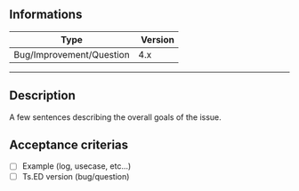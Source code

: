 <!-- This template it's just here to help you for write your Issue -->

## Informations

Type | Version
---|---
Bug/Improvement/Question | 4.x

****

## Description
A few sentences describing the overall goals of the issue.


## Acceptance criterias

- [ ] Example (log, usecase, etc...)
- [ ] Ts.ED version (bug/question)